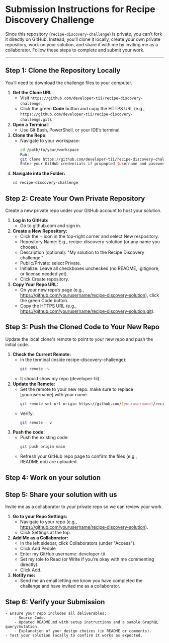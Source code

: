 # Submission Instructions for Recipe Discovery Challenge

Since this repository (`recipe-discovery-challenge`) is private, you can’t fork it directly on GitHub. Instead, you’ll clone it locally, create your own private repository, work on your solution, and share it with me by inviting me as a collaborator. Follow these steps to complete and submit your work.

---

## Step 1: Clone the Repository Locally
You’ll need to download the challenge files to your computer.

1. **Get the Clone URL**:
   - Visit `https://github.com/developer-tii/recipe-discovery-challenge`.
   - Click the green **Code** button and copy the HTTPS URL (e.g., `https://github.com/developer-tii/recipe-discovery-challenge.git`).
2. **Open a Terminal**:
   - Use Git Bash, PowerShell, or your IDE’s terminal.
3. **Clone the Repo**:
   - Navigate to your workspace:
     ```bash
     cd /path/to/your/workspace
     Run:
     git clone https://github.com/developer-tii/recipe-discovery-challenge.git
     Enter your GitHub credentials if propmpted (username and password or a personal access token).

4. **Navigate into the Folder:**
    ```bash
    cd recipe-discovery-challenge

## Step 2: Create Your Own Private Repository
Create a new private repo under your GitHub account to host your solution.

1. **Log in to GitHub:**
    - Go to github.com and sign in.
2. **Create a New Repository:**
    - Click the + icon in the top-right corner and select New respository.
    - Repository Name: E.g., recipe-discovery-solution (or any name you choose).
    - Description (optional): "My solution to the Recipe Discovery challenge."
    - Public/Private: select Private.
    - Initialize: Leave all checkboxes unchecked (no README, .gitignore, or license needed yet).
    - Click Create repository.
3. **Copy Your Repo URL:**
    - On your new repo’s page (e.g., https://github.com/yourusername/recipe-discovery-solution), click the green Code button.
    - Copy the HTTPS URL (e.g., https://github.com/yourusername/recipe-discovery-solution.git).

## Step 3: Push the Cloned Code to Your New Repo
Update the local clone's remote to point to your new repo and push the initial code.

1. **Check the Current Remote:**
    - In the terminal (inside recipe-discovery-challenge):
      ```bash
      git remote -v
    - It should show my repo (developer-tii).
2. **Update the Remote:**
    - Set the remote to your new repo: make sure to replace [yourusername] with your name.
      ```bash
      git remote set-url origin https://github.com/[yourusername]/recipe-discovery-solution.git
    - Verify:
      ```bash
      git remote - v
3. **Push the code:**
    - Push the existing code:
      ```bash
      git push origin main
    - Refresh your GitHub repo page to confirm the files (e.g., README.md) are uploaded.
## Step 4: Work on your solution

## Step 5: Share your solution with us
Invite me as a collaborator to your private repo so we can review your work.

1. **Go to your Repo Settings:**
    - Navigate to your repo (e.g., https://github.com/yourusername/recipe-discovery-solution).
    - Click Settings at the top.
2. **Add Me as a Collaborator:**
    - In the left sidebar, click Collaborators (under "Access").
    - Click Add People
    - Enter my GitHub username: developer-tii
    - Set my role to Read (or Write if you're okay with me commenting directly).
    - Click Add.
4. **Notify me:**
    - Send me an email letting me know you have completed the challenge and have invited me as a collaborator. 

## Step 6: Verify your Submission
    - Ensure your repo includes all deliverables:
        - Source Code.
        - Updated README.md with setup instructions and a sample GraphQL query/mutation.
        - Explanation of your design choices (in README or comments).
    - Test your solution locally to confirm it works as expected.